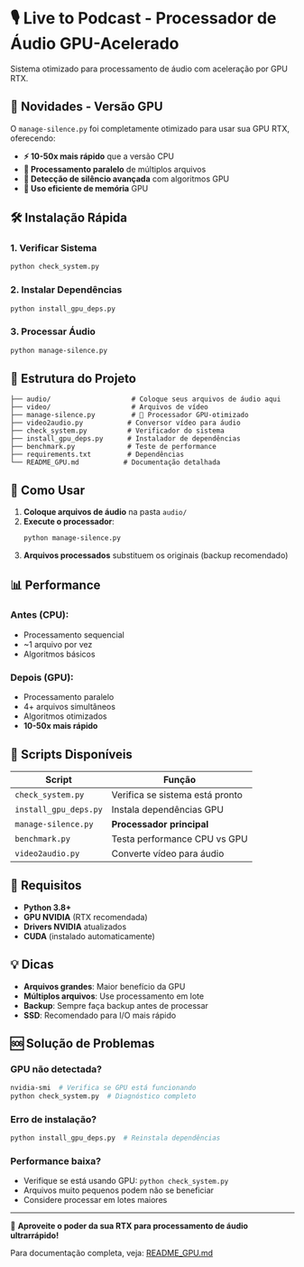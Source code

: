 # 🎙️ Live to Podcast - Processador de Áudio GPU-Acelerado

Sistema otimizado para processamento de áudio com aceleração por GPU RTX.

## 🚀 Novidades - Versão GPU

O `manage-silence.py` foi completamente otimizado para usar sua GPU RTX, oferecendo:

- **⚡ 10-50x mais rápido** que a versão CPU
- **🔄 Processamento paralelo** de múltiplos arquivos
- **🎯 Detecção de silêncio avançada** com algoritmos GPU
- **💾 Uso eficiente de memória** GPU

## 🛠️ Instalação Rápida

### 1. Verificar Sistema
```bash
python check_system.py
```

### 2. Instalar Dependências
```bash
python install_gpu_deps.py
```

### 3. Processar Áudio
```bash
python manage-silence.py
```

## 📁 Estrutura do Projeto

```
├── audio/                    # Coloque seus arquivos de áudio aqui
├── video/                    # Arquivos de vídeo
├── manage-silence.py         # 🚀 Processador GPU-otimizado
├── video2audio.py           # Conversor vídeo para áudio
├── check_system.py          # Verificador do sistema
├── install_gpu_deps.py      # Instalador de dependências
├── benchmark.py             # Teste de performance
├── requirements.txt         # Dependências
└── README_GPU.md           # Documentação detalhada
```

## 🎵 Como Usar

1. **Coloque arquivos de áudio** na pasta `audio/`
2. **Execute o processador**:
   ```bash
   python manage-silence.py
   ```
3. **Arquivos processados** substituem os originais (backup recomendado)

## 📊 Performance

### Antes (CPU):
- Processamento sequencial
- ~1 arquivo por vez
- Algoritmos básicos

### Depois (GPU):
- Processamento paralelo
- 4+ arquivos simultâneos  
- Algoritmos otimizados
- **10-50x mais rápido**

## 🔧 Scripts Disponíveis

| Script | Função |
|--------|--------|
| `check_system.py` | Verifica se sistema está pronto |
| `install_gpu_deps.py` | Instala dependências GPU |
| `manage-silence.py` | **Processador principal** |
| `benchmark.py` | Testa performance CPU vs GPU |
| `video2audio.py` | Converte vídeo para áudio |

## 🎯 Requisitos

- **Python 3.8+**
- **GPU NVIDIA** (RTX recomendada)
- **Drivers NVIDIA** atualizados
- **CUDA** (instalado automaticamente)

## 💡 Dicas

- **Arquivos grandes**: Maior benefício da GPU
- **Múltiplos arquivos**: Use processamento em lote
- **Backup**: Sempre faça backup antes de processar
- **SSD**: Recomendado para I/O mais rápido

## 🆘 Solução de Problemas

### GPU não detectada?
```bash
nvidia-smi  # Verifica se GPU está funcionando
python check_system.py  # Diagnóstico completo
```

### Erro de instalação?
```bash
python install_gpu_deps.py  # Reinstala dependências
```

### Performance baixa?
- Verifique se está usando GPU: `python check_system.py`
- Arquivos muito pequenos podem não se beneficiar
- Considere processar em lotes maiores

---

🎉 **Aproveite o poder da sua RTX para processamento de áudio ultrarrápido!**

Para documentação completa, veja: [README_GPU.md](README_GPU.md)